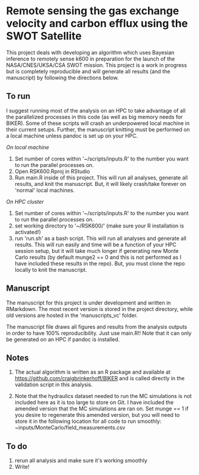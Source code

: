 # Remote sensing the gas exchange velocity and carbon efflux using the SWOT Satellite

This project deals with developing an algorithm which uses Bayesian inference to remotely sense k600 in preparation for the launch of the NASA/CNES/UKSA/CSA SWOT mission. This project is a work in progress but is completely reproducible and will generate all results (and the manuscript) by following the directions below.

## To run
I suggest running most of the analysis on an HPC to take advantage of all the parallelized processes in this code (as well as big memory needs for BIKER). Some of these scripts will crash an underpowered local machine in their current setups. Further, the manuscript knitting must be performed on a local machine unless pandoc is set up on your HPC.

*On local machine*
1) Set number of cores within '~/scripts/inputs.R' to the number you want to run the parallel processes on.
2) Open RSK600.Rproj in RStudio
3) Run main.R inside of this project. This will run all analyses, generate all results, and knit the manuscript. But, it will likely crash/take forever on 'normal' local machines.

*On HPC cluster*
1) Set number of cores within '~/scripts/inputs.R' to the number you want to run the parallel processes on.
2) set working directory to '~/RSK600/' (make sure your R installation is activated!)
3) run 'run.sh' as a bash script. This will run all analyses and generate all results. This will run easily and time will be a function of your HPC session setup, but it will take much longer if generating new Monte Carlo results (by default munge2 == 0 and this is not performed as I have included these results in the repo). But, you must clone the repo locally to knit the manuscript.

## Manuscript
The manuscript for this project is under development and written in RMarkdown. The most recent version is stored in the project directory, while old versions are hosted in the 'manuscripts_vc' folder.

The manuscript file draws all figures and results from the analysis outputs in order to have 100% reproducibility. Just use main.R!! Note that it can only be generated on an HPC if pandoc is installed.

## Notes
1) The actual algorithm is written as an R package and available at https://github.com/craigbrinkerhoff/BIKER and is called directly in the validation script in this analysis.

3) Note that the hydraulics dataset needed to run the MC simulations is not included here as it is too large to store on Git. I have included the amended version that the MC simulations are ran on. Set munge == 1 if you desire to regenerate this amended version, but you will need to store it in the following location for all code to run smoothly: ~inputs/MonteCarlo/field_measurements.csv

## To do
1) rerun all analysis and make sure it's working smoothly
2) Write!
